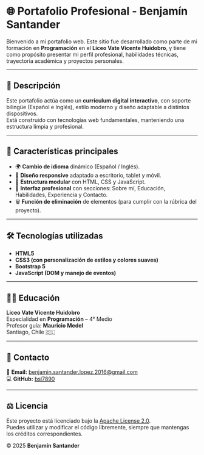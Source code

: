 # 🌐 Portafolio Profesional - Benjamín Santander

Bienvenido a mi portafolio web. Este sitio fue desarrollado como parte de mi formación en **Programación** en el **Liceo Vate Vicente Huidobro**, y tiene como propósito presentar mi perfil profesional, habilidades técnicas, trayectoria académica y proyectos personales.

---

## 🧾 Descripción

Este portafolio actúa como un **currículum digital interactivo**, con soporte bilingüe (Español e Inglés), estilo moderno y diseño adaptable a distintos dispositivos.  
Está construido con tecnologías web fundamentales, manteniendo una estructura limpia y profesional.

---

## 🧠 Características principales

- 🌍 **Cambio de idioma** dinámico (Español / Inglés).  
- 🎨 **Diseño responsive** adaptado a escritorio, tablet y móvil.  
- 🧩 **Estructura modular** con HTML, CSS y JavaScript.  
- 🧱 **Interfaz profesional** con secciones: Sobre mí, Educación, Habilidades, Experiencia y Contacto.  
- 🗑️ **Función de eliminación** de elementos (para cumplir con la rúbrica del proyecto).  

---

## 🛠️ Tecnologías utilizadas

- **HTML5**  
- **CSS3 (con personalización de estilos y colores suaves)**  
- **Bootstrap 5**  
- **JavaScript (DOM y manejo de eventos)**  

---

## 🧑‍🎓 Educación

**Liceo Vate Vicente Huidobro**  
Especialidad en **Programación** – 4° Medio  
Profesor guía: **Mauricio Medel**  
Santiago, Chile 🇨🇱  

---

## 📧 Contacto

📩 **Email:** benjamin.santander.lopez.2016@gmail.com  
💻 **GitHub:** [bsl7890](https://github.com/bsl7890)

---

## ⚖️ Licencia

Este proyecto está licenciado bajo la [Apache License 2.0](./LICENSE).  
Puedes utilizar y modificar el código libremente, siempre que mantengas los créditos correspondientes.  

© 2025 **Benjamín Santander**
